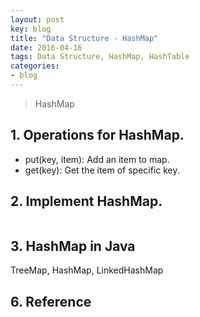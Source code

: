 ```yaml
---
layout: post
key: blog
title: "Data Structure - HashMap"
date: 2016-04-16
tags: Data Structure, HashMap, HashTable
categories:
- blog
---
```


> HashMap

## 1. Operations for HashMap.
* put(key, item): Add an item to map.
* get(key): Get the item of specific key.

## 2. Implement HashMap.
```java
```

## 3. HashMap in Java
TreeMap, HashMap, LinkedHashMap

## 6. Reference
